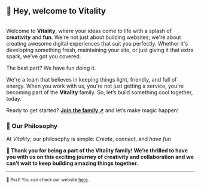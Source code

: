 ## :wave: Hey, welcome to Vitality 

![]()

Welcome to **Vitality**, where your ideas come to life with a splash of **creativity** and **fun**. We're not just about building websites; we're about creating awesome digital experiences that suit you perfectly.
Whether it's developing something fresh, maintaining your site, or just giving it that extra spark, we've got you covered.

The best part? We have fun doing it. 

We're a team that believes in keeping things light, friendly, and full of energy. When you work with us, you're not just getting a service, you're becoming part of the **Vitality** family. So, let’s build something cool together, today.

Ready to get started? **[Join the family ➚](https://)** and let’s make magic happen!

### 🚢 Our Philosophy

At *Vitality*, our philosophy is simple: *Create*, *connect*, and *have fun*


**💖 Thank you for being a part of the Vitality family! We’re thrilled to have you with us on this exciting journey of creativity and collaboration and we can’t wait to keep building amazing things together.** 

---
 
<sub>🤫 Psst! You can check our website [here](https://).</sub>
